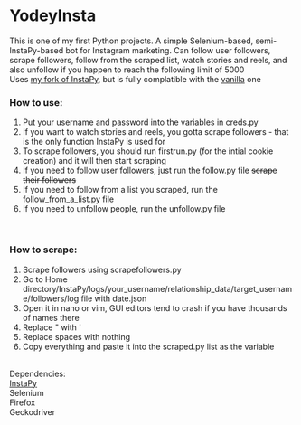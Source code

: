 # YodeyInsta
This is one of my first Python projects. A simple Selenium-based, semi-InstaPy-based bot for Instagram marketing. Can follow user followers, scrape followers, follow from the scraped list, watch stories and reels, and also unfollow if you happen to reach the following limit of 5000<br>
Uses <a href="https://github.com/valentino1337/InstaPy" target="_blank">my fork of InstaPy</a>, but is fully complatible with the <a href="https://github.com/timgrossmann/InstaPy">vanilla</a> one

### How to use:
1. Put your username and password into the variables in creds.py
2. If you want to watch stories and reels, you gotta scrape followers - that is the only function InstaPy is used for
3. To scrape followers, you should run firstrun.py (for the intial cookie creation) and it will then start scraping
4. If you need to follow user followers, just run the follow.py file <strike>scrape their followers</strike>
5. If you need to follow from a list you scraped, run the follow_from_a_list.py file
6. If you need to unfollow people, run the unfollow.py file
<br>

### How to scrape:<br>
1. Scrape followers using scrapefollowers.py
2. Go to Home directory/InstaPy/logs/your_username/relationship_data/target_username/followers/log file with date.json
3. Open it in nano or vim, GUI editors tend to crash if you have thousands of names there
4. Replace " with '
5. Replace spaces with nothing
6. Copy everything and paste it into the scraped.py list as the variable
<br>
Dependencies:<br>
<a href="https://github.com/valentino1337/InstaPy">InstaPy</a><br>
Selenium<br>
Firefox<br>
Geckodriver
